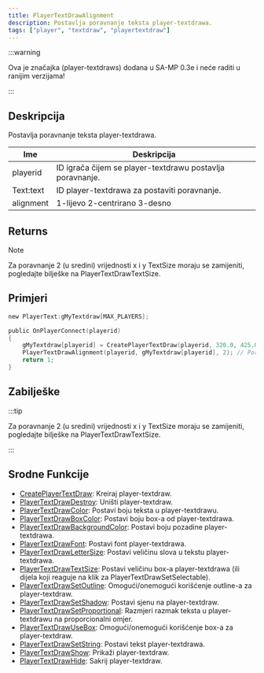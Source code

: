 ```yaml
---
title: PlayerTextDrawAlignment
description: Postavlja poravnanje teksta player-textdrawa.
tags: ["player", "textdraw", "playertextdraw"]
---
```


:::warning

Ova je značajka (player-textdraws) dodana u SA-MP 0.3e i neće raditi u ranijim verzijama!

:::

## Deskripcija

Postavlja poravnanje teksta player-textdrawa.

| Ime       | Deskripcija                                               |
| --------- | --------------------------------------------------------- |
| playerid  | ID igrača čijem se player-textdrawu postavlja poravnanje. |
| Text:text | ID player-textdrawa za postaviti poravnanje.              |
| alignment | 1-lijevo 2-centrirano 3-desno                             |

## Returns

Note

Za poravnanje 2 (u sredini) vrijednosti x i y TextSize moraju se zamijeniti, pogledajte bilješke na PlayerTextDrawTextSize.

## Primjeri

```c
new PlayerText:gMyTextdraw[MAX_PLAYERS];

public OnPlayerConnect(playerid)
{
    gMyTextdraw[playerid] = CreatePlayerTextDraw(playerid, 320.0, 425.0, "Ovo je primjer textdrawa");
    PlayerTextDrawAlignment(playerid, gMyTextdraw[playerid], 2); // Poravnaj ga u centar
    return 1;
}
```

## Zabilješke

:::tip

Za poravnanje 2 (u sredini) vrijednosti x i y TextSize moraju se zamijeniti, pogledajte bilješke na PlayerTextDrawTextSize.

:::

## Srodne Funkcije

- [CreatePlayerTextDraw](CreatePlayerTextDraw): Kreiraj player-textdraw.
- [PlayerTextDrawDestroy](PlayerTextDrawDestroy): Uništi player-textdraw.
- [PlayerTextDrawColor](PlayerTextDrawColor): Postavi boju teksta u player-textdrawu.
- [PlayerTextDrawBoxColor](PlayerTextDrawBoxColor): Postavi boju box-a od player-textdrawa.
- [PlayerTextDrawBackgroundColor](PlayerTextDrawBackgroundColor): Postavi boju pozadine player-textdrawa.
- [PlayerTextDrawFont](PlayerTextDrawFont): Postavi font player-textdrawa.
- [PlayerTextDrawLetterSize](PlayerTextDrawLetterSize): Postavi veličinu slova u tekstu player-textdrawa.
- [PlayerTextDrawTextSize](PlayerTextDrawTextSize): Postavi veličinu box-a player-textdrawa (ili dijela koji reaguje na klik za PlayerTextDrawSetSelectable).
- [PlayerTextDrawSetOutline](PlayerTextDrawSetOutline): Omogući/onemogući korišćenje outline-a za player-textdraw.
- [PlayerTextDrawSetShadow](PlayerTextDrawSetShadow): Postavi sjenu na player-textdraw.
- [PlayerTextDrawSetProportional](PlayerTextDrawSetProportional): Razmjeri razmak teksta u player-textdrawu na proporcionalni omjer.
- [PlayerTextDrawUseBox](PlayerTextDrawUseBox): Omogući/onemogući korišćenje box-a za player-textdraw.
- [PlayerTextDrawSetString](PlayerTextDrawSetString): Postavi tekst player-textdrawa.
- [PlayerTextDrawShow](PlayerTextDrawShow): Prikaži player-textdraw.
- [PlayerTextDrawHide](PlayerTextDrawHide): Sakrij player-textdraw.
